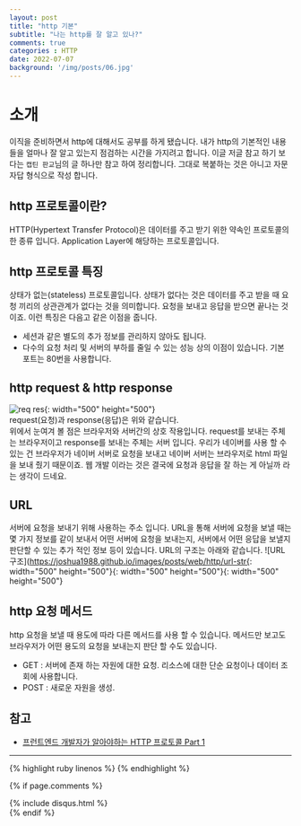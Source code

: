 ```yaml
---
layout: post
title: "http 기본"
subtitle: "나는 http를 잘 알고 있나?"
comments: true
categories : HTTP
date: 2022-07-07
background: '/img/posts/06.jpg'
---
```


# 소개
이직을 준비하면서 http에 대해서도 공부를 하게 됐습니다. 
내가 http의 기본적인 내용들을 얼마나 잘 알고 있는지 점검하는 시간을 가지려고 합니다.
이글 저글 참고 하기 보다는 `캡틴 판교`님의 글 하나만 참고 하여 정리합니다.
그대로 복붙하는 것은 아니고 자문 자답 형식으로 작성 합니다.

## http 프로토콜이란?
HTTP(Hypertext Transfer Protocol)은 데이터를 주고 받기 위한 약속인 프로토콜의 한 종류 입니다. Application Layer에 해당하는 프로토콜입니다.

## http 프로토콜 특징
상태가 없는(stateless) 프로토콜입니다. 상태가 없다는 것은 데이터를 주고 받을 때 요청 끼리의 상관관계가 없다는 것을 의미합니다. 요청을 보내고 응답을 받으면 끝나는 것이죠. 
이런 특징은 다음고 같은 이점을 줍니다.
 - 세션과 같은 별도의 추가 정보를 관리하지 않아도 됩니다.
 - 다수의 요청 처리 및 서버의 부하를 줄일 수 있는 성능 상의 이점이 있습니다.
기본 포트는 80번을 사용합니다.

## http request & http response
![req res](https://joshua1988.github.io/images/posts/web/http/request-response.png){: width="500" height="500"}
<br>
request(요청)과 response(응답)은 위와 같습니다. 
<br> 
위에서 눈여겨 볼 점은 브라우저와 서버간의 상호 작용입니다. request를 보내는 주체는 브라우저이고 response를 보내는 주체는 서버 입니다. 우리가 네이버를 사용 할 수 있는 건 브라우저가 네이버 서버로 요청을 보내고 네이버 서버는 브라우저로 html 파일을 보내 줬기 때문이죠. 웹 개발 이라는 것은 결국에 요청과 응답을 잘 하는 게 아닐까 라는 생각이 드네요.

## URL
서버에 요청을 보내기 위해 사용하는 주소 입니다. URL을 통해 서버에 요청을 보낼 때는 몇 가지 정보를 같이 보내서 어떤 서버에 요청을 보내는지, 서버에서 어떤 응답을 보낼지 판단할 수 있는 추가 적인 정보 등이 있습니다. URL의 구조는 아래와 같습니다.
![URL 구조](https://joshua1988.github.io/images/posts/web/http/url-str{: width="500" height="500"}{: width="500" height="500"}{: width="500" height="500"}

## http 요청 메서드
http 요청을 보낼 때 용도에 따라 다른 메서드를 사용 할 수 있습니다. 메서드만 보고도 브라우저가 어떤 용도의 요청을 보내는지 판단 할 수도 있습니다.
  - GET : 서버에 존재 하는 자원에 대한 요청. 리소스에 대한 단순 요청이나 데이터 조회에 사용합니다.
  - POST : 새로운 자원을 생성. 


## 참고
- [프런트엔드 개발자가 알아야하는 HTTP 프로토콜 Part 1](https://joshua1988.github.io/web-development/http-part1/)
--- 

{% highlight ruby linenos %}
{% endhighlight %}

{% if page.comments %}
<div id="post-disqus" class="container">
{% include disqus.html %}
</div>
{% endif %}
